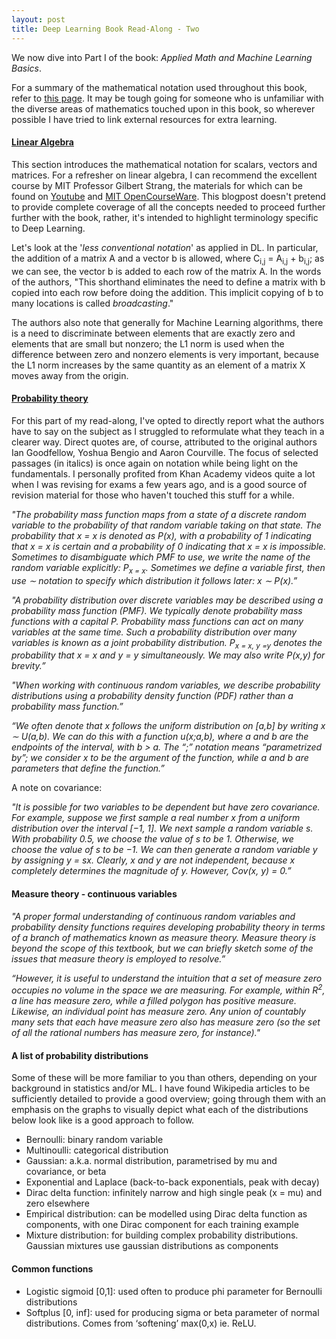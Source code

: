 ```yaml
---
layout: post
title: Deep Learning Book Read-Along - Two
---
```


We now dive into Part I of the book: _Applied Math and Machine Learning Basics_.

For a summary of the mathematical notation used throughout this book, refer to [this page](http://www.deeplearningbook.org/contents/notation.html). It may be tough going for someone who is unfamiliar with the diverse areas of mathematics touched upon in this book, so wherever possible I have tried to link external resources for extra learning.

#### [Linear Algebra](http://www.deeplearningbook.org/contents/linear_algebra.html)
This section introduces the mathematical notation for scalars, vectors and matrices. For a refresher on linear algebra, I can recommend the excellent course by MIT Professor Gilbert Strang, the materials for which can be found on [Youtube](https://ocw.mit.edu/courses/mathematics/18-06-linear-algebra-spring-2010/) and [MIT OpenCourseWare](https://www.youtube.com/watch?v=ZK3O402wf1c). This blogpost doesn't pretend to provide complete coverage of all the concepts needed to proceed further further with the book, rather, it's intended to highlight terminology specific to Deep Learning.

Let's look at the '*less conventional notation*' as applied in DL. In particular, the addition of a matrix A and a vector b is allowed, where C<sub>i,j</sub> = A<sub>i,j</sub> + b<sub>i,j</sub>; as we can see, the vector b is added to each row of the matrix A. In the words of the authors, "This shorthand eliminates the need to define a matrix with b copied into each row before doing the addition. This implicit copying of b to many locations is called _broadcasting_."

The authors also note that generally for Machine Learning algorithms, there is a need to discriminate between elements that are exactly zero and elements that are small but nonzero; the L1 norm is used when the difference between zero and nonzero elements is very important, because the L1 norm increases by the same quantity as an element of a matrix X moves away from the origin.

#### [Probability theory](http://www.deeplearningbook.org/contents/prob.html)
For this part of my read-along, I've opted to directly report what the authors have to say on the subject as I struggled to reformulate what they teach in a clearer way. Direct quotes are, of course, attributed to the original authors Ian Goodfellow, Yoshua Bengio and Aaron Courville. The focus of selected passages (in italics) is once again on notation while being light on the fundamentals. I personally profited from Khan Academy videos quite a lot when I was revising for exams a few years ago, and is a good source of revision material for those who haven't touched this stuff for a while.

*"The probability mass function maps from a state of a discrete random variable to the probability of that random variable taking on that state. The probability that x = x is denoted as P(x), with a probability of 1 indicating that x = x is certain and a probability of 0 indicating that x = x is impossible. Sometimes to disambiguate which PMF to use, we write the name of the random variable explicitly: P<sub>x = x</sub>. Sometimes we define a variable first, then use ∼ notation to specify which distribution it follows later: x ∼ P(x).”*

*"A probability distribution over discrete variables may be described using a probability mass function (PMF). We typically denote probability mass functions with a capital $P$. Probability mass functions can act on many variables at the same time. Such a probability distribution over many variables is known as a joint probability distribution. P<sub>x = x, y =y</sub> denotes the probability that x = x and y = y simultaneously. We may also write P(x,y) for brevity.”*

*"When working with continuous random variables, we describe probability distributions using a probability density function (PDF) rather than a probability mass function.”*

*“We often denote that x follows the uniform distribution on [a,b] by writing x ∼ U(a,b). We can do this with a function u(x;a,b), where a and b are the endpoints of the interval, with b > a. The “;” notation means “parametrized by”; we consider x to be the argument of the function, while a and b are parameters that define the function.”*

A note on covariance:

*"It is possible for two variables to be dependent but have zero covariance. For example, suppose we first sample a real number x from a uniform distribution over the interval [−1, 1]. We next sample a random variable s. With probability 0.5, we choose the value of s to be 1. Otherwise, we choose the value of s to be −1. We can then generate a random variable y by assigning y = sx. Clearly, x and y are not independent, because x completely determines the magnitude of y. However, Cov(x, y) = 0.”*

#### Measure theory - continuous variables

*"A proper formal understanding of continuous random variables and probability density functions requires developing probability theory in terms of a branch of mathematics known as measure theory. Measure theory is beyond the scope of this textbook, but we can briefly sketch some of the issues that measure theory is employed to resolve.”*

*“However, it is useful to understand the intuition that a set of measure zero occupies no volume in the space we are measuring. For example, within R<sup>2</sup>, a line has measure zero, while a filled polygon has positive measure. Likewise, an individual point has measure zero. Any union of countably many sets that each have measure zero also has measure zero (so the set of all the rational numbers has measure zero, for instance)."*

#### A list of probability distributions

Some of these will be more familiar to you than others, depending on your background in statistics and/or ML. I have found Wikipedia articles to be sufficiently detailed to provide a good overview; going through them with an emphasis on the graphs to visually depict what each of the distributions below look like is a good approach to follow.

- Bernoulli: binary random variable
- Multinoulli: categorical distribution
- Gaussian: a.k.a. normal distribution, parametrised by mu and covariance, or beta
- Exponential and Laplace (back-to-back exponentials, peak with decay)
- Dirac delta function: infinitely narrow and high single peak (x = mu) and zero elsewhere
- Empirical distribution: can be modelled using Dirac delta function as components, with one Dirac component for each training example
- Mixture distribution: for building complex probability distributions. Gaussian mixtures use gaussian distributions as components

#### Common functions

- Logistic sigmoid [0,1]: used often to produce phi parameter for Bernoulli distributions
- Softplus [0, inf]: used for producing sigma or beta parameter of normal distributions. Comes from ‘softening’ max(0,x) ie. ReLU.
